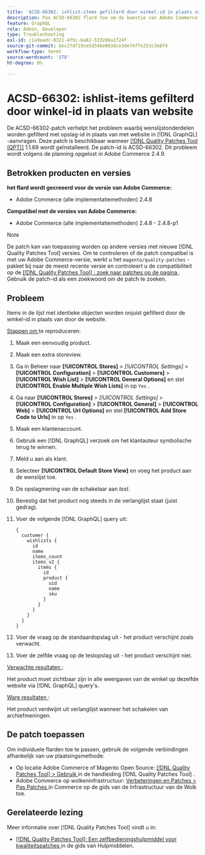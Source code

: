 ```yaml
---
title: 'ACSD-66302: ishlist-items gefilterd door winkel-id in plaats van website'
description: Pas ACSD-66302 flard toe om de kwestie van Adobe Commerce te bevestigen waar de punten die van de verlanglijst door opslagidentiteitskaart in plaats van website in  [!DNL GraphQL]  verzoeken worden gefiltreerd.
feature: GraphQL
role: Admin, Developer
type: Troubleshooting
exl-id: c1a9eadc-0321-4f5c-ba82-533286a1f24f
source-git-commit: bec27df19ce5d34be063dce3de74ffe253c3e8f4
workflow-type: tm+mt
source-wordcount: '378'
ht-degree: 0%

---
```


# ACSD-66302: ishlist-items gefilterd door winkel-id in plaats van website

De ACSD-66302-patch verhelpt het probleem waarbij wenslijstonderdelen worden gefilterd met opslag-id in plaats van met website in [!DNL GraphQL] -aanvragen. Deze patch is beschikbaar wanneer [[!DNL Quality Patches Tool (QPT)]](/help/tools/quality-patches-tool/quality-patches-tool-to-self-serve-quality-patches.md) 1.1.69 wordt geïnstalleerd. De patch-id is ACSD-66302. Dit probleem wordt volgens de planning opgelost in Adobe Commerce 2.4.9.

## Betrokken producten en versies

**het flard wordt gecreeerd voor de versie van Adobe Commerce:**

* Adobe Commerce (alle implementatiemethoden) 2.4.8

**Compatibel met de versies van Adobe Commerce:**

* Adobe Commerce (alle implementatiemethoden) 2.4.8 - 2.4.8-p1

>[!NOTE]
>
>De patch kan van toepassing worden op andere versies met nieuwe [!DNL Quality Patches Tool] versies. Om te controleren of de patch compatibel is met uw Adobe Commerce-versie, werkt u het `magento/quality-patches` -pakket bij naar de meest recente versie en controleert u de compatibiliteit op de [[!DNL Quality Patches Tool] : zoek naar patches op de pagina ](https://experienceleague.adobe.com/tools/commerce-quality-patches/index.html) . Gebruik de patch-id als een zoekwoord om de patch te zoeken.

## Probleem

Items in de lijst met identieke objecten worden onjuist gefilterd door de winkel-id in plaats van door de website.

<u> Stappen om </u> te reproduceren:

1. Maak een eenvoudig product.
1. Maak een extra storeview.
1. Ga in Beheer naar **[!UICONTROL Stores]** > *[!UICONTROL Settings]* > **[!UICONTROL Configuration]** > **[!UICONTROL Customers]** > **[!UICONTROL Wish List]** > **[!UICONTROL General Options]** en stel **[!UICONTROL Enable Multiple Wish Lists]** in op `Yes` .
1. Ga naar **[!UICONTROL Stores]** > *[!UICONTROL Settings]* > **[!UICONTROL Configuration]** > **[!UICONTROL General]** > **[!UICONTROL Web]** > **[!UICONTROL Url Options]** en stel **[!UICONTROL Add Store Code to Urls]** in op `Yes` .
1. Maak een klantenaccount.
1. Gebruik een [!DNL GraphQL] verzoek om het klantauteur symbolische terug te winnen.
1. Meld u aan als klant.
1. Selecteer **[!UICONTROL Default Store View]** en voeg het product aan de wenslijst toe.
1. De opslagmening van de schakelaar aan *test*.
1. Bevestig dat het product nog steeds in de verlanglijst staat (juist gedrag).
1. Voer de volgende [!DNL GraphQL] query uit:

   ```
   {
     customer {
       wishlists {
         id
         name
         items_count
         items_v2 {
           items {
             id
             product {
               uid
               name
               sku
             }
           }
         }
       }
     }
   }
   ```

1. Voer de vraag op de standaardopslag uit - het product verschijnt zoals verwacht.
1. Voer de zelfde vraag op de testopslag uit - het product verschijnt niet.

<u> Verwachte resultaten </u>:

Het product moet zichtbaar zijn in alle weergaven van de winkel op dezelfde website via [!DNL GraphQL] query&#39;s.

<u> Ware resultaten </u>:

Het product verdwijnt uit verlanglijst wanneer het schakelen van archiefmeningen.

## De patch toepassen

Om individuele flarden toe te passen, gebruik de volgende verbindingen afhankelijk van uw plaatsingsmethode:

* Op locatie Adobe Commerce of Magento Open Source: [[!DNL Quality Patches Tool] > Gebruik ](/help/tools/quality-patches-tool/usage.md) in de handleiding [!DNL Quality Patches Tool] .
* Adobe Commerce op wolkeninfrastructuur: [ Verbeteringen en Patches > Pas Patches ](https://experienceleague.adobe.com/docs/commerce-cloud-service/user-guide/develop/upgrade/apply-patches.html) in Commerce op de gids van de Infrastructuur van de Wolk toe.

## Gerelateerde lezing

Meer informatie over [!DNL Quality Patches Tool] vindt u in:

* [[!DNL Quality Patches Tool]: Een zelfbedieningshulpmiddel voor kwaliteitspatches ](/help/tools/quality-patches-tool/quality-patches-tool-to-self-serve-quality-patches.md) in de gids van Hulpmiddelen.
